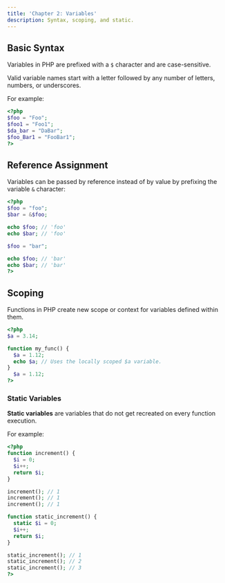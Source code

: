 ```yaml
---
title: 'Chapter 2: Variables'
description: Syntax, scoping, and static.
---
```


## Basic Syntax

Variables in PHP are prefixed with a `$` character and 
are case-sensitive.

Valid variable names start with a letter followed by 
any number of letters, numbers, or underscores.

For example:

```php
<?php
$foo = "Foo";
$foo1 = "Foo1";
$da_bar = "DaBar";
$foo_Bar1 = "FooBar1";
?>
```

## Reference Assignment

Variables can be passed by reference instead of by value 
by prefixing the variable `&` character:

```php
<?php
$foo = "foo";
$bar = &$foo;

echo $foo; // 'foo'
echo $bar; // 'foo'

$foo = "bar";

echo $foo; // 'bar'
echo $bar; // 'bar'
?>
```

## Scoping

Functions in PHP create new scope or context for variables 
defined within them.

```php
<?php
$a = 3.14;

function my_func() {
  $a = 1.12;
  echo $a; // Uses the locally scoped $a variable.
}
  $a = 1.12;
?>
```

### Static Variables

**Static variables** are variables that do not get recreated 
on every function execution.

For example:

```php
<?php
function increment() {
  $i = 0;
  $i++;
  return $i;
}

increment(); // 1
increment(); // 1
increment(); // 1

function static_increment() {
  static $i = 0;
  $i++;
  return $i;
}

static_increment(); // 1
static_increment(); // 2
static_increment(); // 3
?>
```
